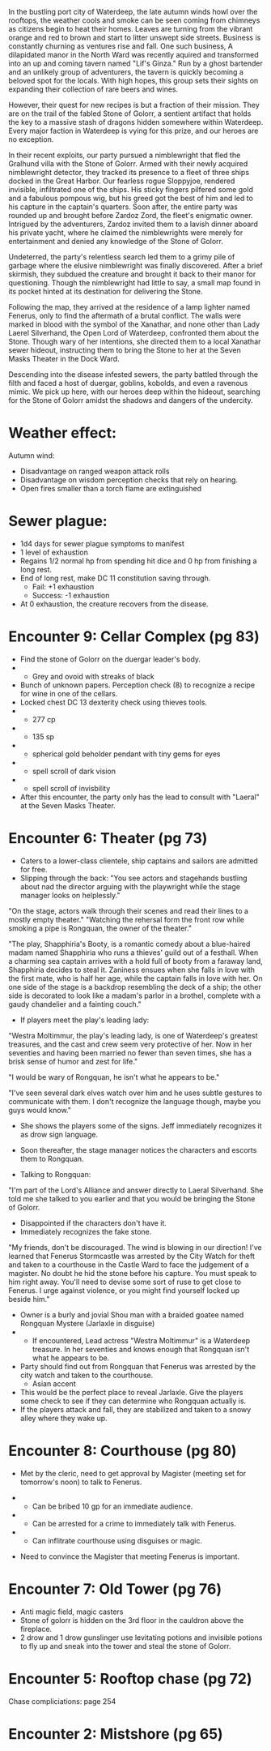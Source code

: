 In the bustling port city of Waterdeep, the late autumn winds howl over the rooftops, the weather cools and smoke can be seen coming from chimneys as citizens begin to heat their homes. Leaves are turning from the vibrant orange and red to brown and start to litter unswept side streets. Business is constantly churning as ventures rise and fall. One such business, A dilapidated manor in the North Ward was recently aquired and transformed into an up and coming tavern named "Lif's Ginza." Run by a ghost bartender and an unlikely group of adventurers, the tavern is quickly becoming a beloved spot for the locals. With high hopes, this group sets their sights on expanding their collection of rare beers and wines.

However, their quest for new recipes is but a fraction of their mission. They are on the trail of the fabled Stone of Golorr, a sentient artifact that holds the key to a massive stash of dragons hidden somewhere within Waterdeep. Every major faction in Waterdeep is vying for this prize, and our heroes are no exception.

In their recent exploits, our party pursued a nimblewright that fled the Gralhund villa with the Stone of Golorr. Armed with their newly acquired nimblewright detector, they tracked its presence to a fleet of three ships docked in the Great Harbor. Our fearless rogue Sloppyjoe, rendered invisible, infiltrated one of the ships. His sticky fingers pilfered some gold and a fabulous pompous wig, but his greed got the best of him and led to his capture in the captain's quarters. Soon after, the entire party was rounded up and brought before Zardoz Zord, the fleet's enigmatic owner. Intrigued by the adventurers, Zardoz invited them to a lavish dinner aboard his private yacht, where he claimed the nimblewrights were merely for entertainment and denied any knowledge of the Stone of Golorr.

Undeterred, the party's relentless search led them to a grimy pile of garbage where the elusive nimblewright was finally discovered. After a brief skirmish, they subdued the creature and brought it back to their manor for questioning. Though the nimblewright had little to say, a small map found in its pocket hinted at its destination for delivering the Stone.

Following the map, they arrived at the residence of a lamp lighter named Fenerus, only to find the aftermath of a brutal conflict. The walls were marked in blood with the symbol of the Xanathar, and none other than Lady Laerel Silverhand, the Open Lord of Waterdeep, confronted them about the Stone. Though wary of her intentions, she directed them to a local Xanathar sewer hideout, instructing them to bring the Stone to her at the Seven Masks Theater in the Dock Ward.

Descending into the disease infested sewers, the party battled through the filth and faced a host of duergar, goblins, kobolds, and even a ravenous mimic. We pick up here, with our heroes deep within the hideout, searching for the Stone of Golorr amidst the shadows and dangers of the undercity.

# Weather effect:
Autumn wind: 
* Disadvantage on ranged weapon attack rolls
* Disadvantage on wisdom perception checks that rely on hearing.
* Open fires smaller than a torch flame are extinguished

# Sewer plague:
* 1d4 days for sewer plague symptoms to manifest
* 1 level of exhaustion
* Regains 1/2 normal hp from spending hit dice and 0 hp from finishing a long rest.
* End of long rest, make DC 11 constitution saving through.
    * Fail: +1 exhaustion
    * Success: -1 exhaustion
* At 0 exhaustion, the creature recovers from the disease.

# Encounter 9: Cellar Complex (pg 83)
* Find the stone of Golorr on the duergar leader's body.
* * Grey and ovoid with streaks of black
* Bunch of unknown papers. Perception check (8) to recognize a recipe for wine in one of the cellars.
* Locked chest DC 13 dexterity check using thieves tools.
* * 277 cp
* * 135 sp
* * spherical gold beholder pendant with tiny gems for eyes
* * spell scroll of dark vision
* * spell scroll of invisbility
* After this encounter, the party only has the lead to consult with "Laeral" at the Seven Masks Theater.

# Encounter 6: Theater (pg 73)
* Caters to a lower-class clientele, ship captains and sailors are admitted for free.
* Slipping through the back:
"You see actors and stagehands bustling about nad the director arguing with the playwright while the stage manager looks on helplessly."

"On the stage, actors walk through their scenes and read their lines to a mostly empty theater."
"Watching the rehersal form the front row while smoking a pipe is Rongquan, the owner of the theater."

"The play, Shapphiria's Booty, is a romantic comedy about a blue-haired madam named Shapphiria who runs a thieves' guild out of a festhall. When a charming sea captain arrives with a hold full of booty from a faraway land, Shapphiria decides to steal it. Zaniness ensues when she falls in love with the first mate, who is half her age, while the captain falls in love with her. On one side of the stage is a backdrop resembling the deck of a ship; the other side is decorated to look like a madam's parlor in a brothel, complete with a gaudy chandelier and a fainting couch."

* If players meet the play's leading lady:

"Westra Moltimmur, the play's leading lady, is one of Waterdeep's greatest treasures, and the cast and crew seem very protective of her. Now in her seventies and having been married no fewer than seven times, she has a brisk sense of humor and zest for life."

"I would be wary of Rongquan, he isn't what he appears to be."

"I've seen several dark elves watch over him and he uses subtle gestures to communicate with them. I don't recognize the language though, maybe you guys would know."

* She shows the players some of the signs. Jeff immediately recognizes it as drow sign language.

* Soon thereafter, the stage manager notices the characters and escorts them to Rongquan.



* Talking to Rongquan:

"I'm part of the Lord's Alliance and answer directly to Laeral Silverhand. She told me she talked to you earlier and that you would be bringing the Stone of Golorr.

* Disappointed if the characters don't have it.
* Immediately recognizes the fake stone.

"My friends, don't be discouraged. The wind is blowing in our direction! I've learned that Fenerus Stormcastle was arrested by the City Watch for theft and taken to a courthouse in the Castle Ward to face the judgement of a magister. No doubt he hid the stone before his capture. You must speak to him right away. You'll need to devise some sort of ruse to get close to Fenerus. I urge against violence, or you might find yourself locked up beside him."


* Owner is a burly and jovial Shou man with a braided goatee named Rongquan Mystere (Jarlaxle in disguise)
* * If encountered, Lead actress "Westra Moltimmur" is a Waterdeep treasure. In her seventies and knows enough that Rongquan isn't what he appears to be.
* Party should find out from Rongquan that Fenerus was arrested by the city watch and taken to the courthouse.
    * Asian accent
* This would be the perfect place to reveal Jarlaxle. Give the players some check to see if they can determine who Rongquan actually is.
* If the players attack and fall, they are stabilized and taken to a snowy alley where they wake up.

# Encounter 8: Courthouse (pg 80)
* Met by the cleric, need to get approval by Magister (meeting set for tomorrow's noon) to talk to Fenerus.
* * Can be bribed 10 gp for an immediate audience.
* * Can be arrested for a crime to immediately talk with Fenerus.
* * Can inflitrate courthouse using disguises or magic.

* Need to convince the Magister that meeting Fenerus is important.

# Encounter 7: Old Tower (pg 76)
* Anti magic field, magic casters
* Stone of golorr is hidden on the 3rd floor in the cauldron above the fireplace.
* 2 drow and 1 drow gunslinger use levitating potions and invisible potions to fly up and sneak into the tower and steal the stone of Golorr.

# Encounter 5: Rooftop chase (pg 72)
Chase compliciations: page 254

# Encounter 2: Mistshore (pg 65)
